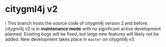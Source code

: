 # citygml4j v2
:information_source: This branch hosts the source code of citygml4j version 2 and before. citygml4j v2 is in
**maintenance mode** with no significant active development planned. Existing bugs will be fixed, but large new
features will likely not be added. New development takes place in `master` on citygml4j v3.